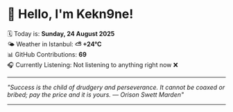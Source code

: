 # 👋 Hello, I'm Kekn9ne!

🗓️ Today is: **Sunday, 24 August 2025**  
🌤️ Weather in Istanbul: **⛅️  +24°C**  
📊 GitHub Contributions: **69**  
🎧 Currently Listening: Not listening to anything right now ❌

---

_"Success is the child of drudgery and perseverance. It cannot be coaxed or bribed; pay the price and it is yours.  — *Orison Swett Marden*"_

---
